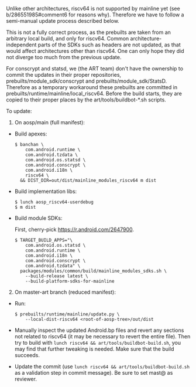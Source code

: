 Unlike other architectures, riscv64 is not supported by mainline yet
(see b/286551985#comment6 for reasons why). Therefore we have to follow a
semi-manual update process described below.

This is not a fully correct process, as the prebuilts are taken from an
arbitrary local build, and only for riscv64. Common architecture-independent
parts of the SDKs such as headers are not updated, as that would affect
architectures other than riscv64. One can only hope they did not diverge too
much from the previous update.

For conscrypt and statsd, we (the ART team) don't have the ownership to commit
the updates in their proper repositories, prebuilts/module_sdk/conscrypt and
prebuilts/module_sdk/StatsD. Therefore as a temporary workaround these prebuilts
are committed in prebuilts/runtime/mainline/local_riscv64. Before the build
starts, they are copied to their proper places by the art/tools/buildbot-*.sh
scripts.

To update:

1. On aosp/main (full manifest):

- Build apexes:
  ```
  $ banchan \
      com.android.runtime \
      com.android.tzdata \
      com.android.os.statsd \
      com.android.conscrypt \
      com.android.i18n \
      riscv64 \
    && DIST_DIR=out/dist/mainline_modules_riscv64 m dist
  ```

- Build implementation libs:
  ```
  $ lunch aosp_riscv64-userdebug
  $ m dist
  ```

- Build module SDKs:

  First, cherry-pick https://r.android.com/2647900.
  ```
  $ TARGET_BUILD_APPS="\
      com.android.os.statsd \
      com.android.runtime \
      com.android.i18n \
      com.android.conscrypt \
      com.android.tzdata" \
    packages/modules/common/build/mainline_modules_sdks.sh \
      --build-release latest \
      --build-platform-sdks-for-mainline
  ```

2. On master-art branch (reduced manifest):

- Run:
  ```
  $ prebuilts/runtime/mainline/update.py \
      --local-dist-riscv64 <root-of-aosp-tree>/out/dist
  ```

- Manually inspect the updated Android.bp files and revert any sections not
  related to riscv64 (it may be necessary to revert the entire file). Then try
  to build with `lunch riscv64 && art/tools/buildbot-build.sh`, you may find
  that further tweaking is needed. Make sure that the build succeeds.

- Update the commit (use `lunch riscv64 && art/tools/buildbot-build.sh` as a
  validation step in commit message). Be sure to set mast@ as reviewer.
